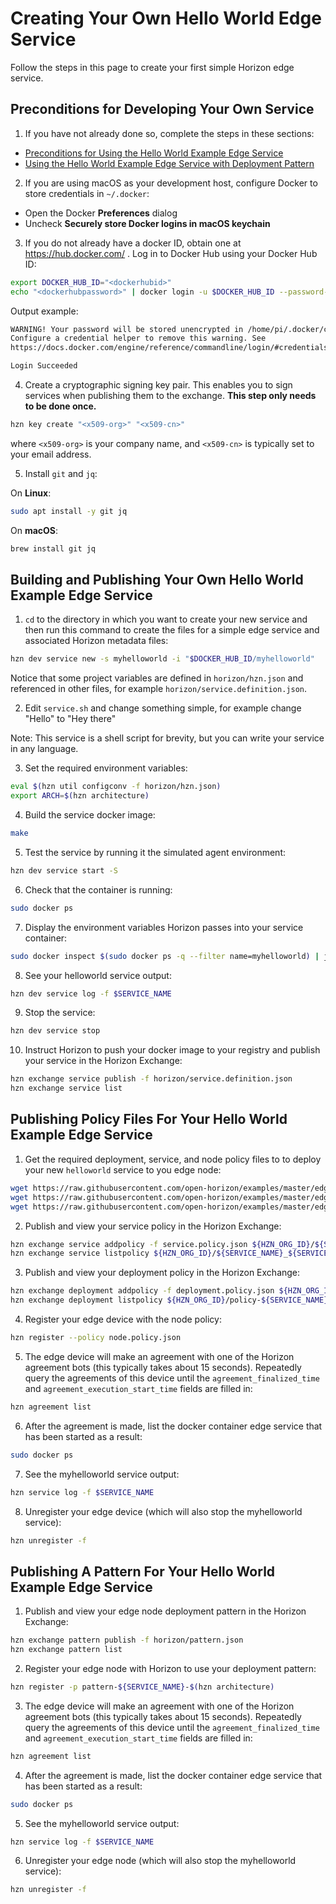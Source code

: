 # Creating Your Own Hello World Edge Service

Follow the steps in this page to create your first simple Horizon edge service.

## Preconditions for Developing Your Own Service

1. If you have not already done so, complete the steps in these sections:

  - [Preconditions for Using the Hello World Example Edge Service](README.md#preconditions)
  - [Using the Hello World Example Edge Service with Deployment Pattern](README.md#using-helloworld-pattern)

2. If you are using macOS as your development host, configure Docker to store credentials in `~/.docker`:

  - Open the Docker **Preferences** dialog
  - Uncheck **Securely store Docker logins in macOS keychain**

3. If you do not already have a docker ID, obtain one at https://hub.docker.com/ . Log in to Docker Hub using your Docker Hub ID:

  ```bash
  export DOCKER_HUB_ID="<dockerhubid>"
  echo "<dockerhubpassword>" | docker login -u $DOCKER_HUB_ID --password-stdin
  ```

  Output example:

  ```bash
  WARNING! Your password will be stored unencrypted in /home/pi/.docker/config.json.
  Configure a credential helper to remove this warning. See
  https://docs.docker.com/engine/reference/commandline/login/#credentials-store

  Login Succeeded
  ```

4. Create a cryptographic signing key pair. This enables you to sign services when publishing them to the exchange. **This step only needs to be done once.**

  ```bash
  hzn key create "<x509-org>" "<x509-cn>"
  ```

  where `<x509-org>` is your company name, and `<x509-cn>` is typically set to your email address.

5. Install `git` and `jq`:

  On **Linux**:

  ```bash
  sudo apt install -y git jq
  ```

  On **macOS**:

  ```bash
  brew install git jq
  ```

## <a id=build-publish-your-hw> Building and Publishing Your Own Hello World Example Edge Service

1. `cd` to the directory in which you want to create your new service and then run this command to create the files for a simple edge service and associated Horizon metadata files:

  ```bash
  hzn dev service new -s myhelloworld -i "$DOCKER_HUB_ID/myhelloworld"
  ```

  Notice that some project variables are defined in `horizon/hzn.json` and referenced in other files, for example `horizon/service.definition.json`.

2. Edit `service.sh` and change something simple, for example change "Hello" to "Hey there"

  Note: This service is a shell script for brevity, but you can write your service in any language.

3. Set the required environment variables:
  ```bash
  eval $(hzn util configconv -f horizon/hzn.json)
  export ARCH=$(hzn architecture)
  ```

4. Build the service docker image:

  ```bash
  make
  ```

5. Test the service by running it the simulated agent environment:

  ```bash
  hzn dev service start -S
  ```

6. Check that the container is running:

  ```bash
  sudo docker ps
  ```

7. Display the environment variables Horizon passes into your service container:

  ```bash
  sudo docker inspect $(sudo docker ps -q --filter name=myhelloworld) | jq '.[0].Config.Env'
  ```

8. See your helloworld service output:

  ```bash
  hzn dev service log -f $SERVICE_NAME
  ```

9. Stop the service:

  ```bash
  hzn dev service stop
  ```

10. Instruct Horizon to push your docker image to your registry and publish your service in the Horizon Exchange:

  ```bash
  hzn exchange service publish -f horizon/service.definition.json
  hzn exchange service list
  ```

## Publishing Policy Files For Your Hello World Example Edge Service

1. Get the required deployment, service, and node policy files to to deploy your new `helloworld` service to you edge node:
  ```bash
  wget https://raw.githubusercontent.com/open-horizon/examples/master/edge/services/helloworld/policy/node.policy.json
  wget https://raw.githubusercontent.com/open-horizon/examples/master/edge/services/helloworld/policy/service.policy.json
  wget https://raw.githubusercontent.com/open-horizon/examples/master/edge/services/helloworld/policy/deployment.policy.json
  ```

2. Publish and view your service policy in the Horizon Exchange:
  ```bash
  hzn exchange service addpolicy -f service.policy.json ${HZN_ORG_ID}/${SERVICE_NAME}_${SERVICE_VERSION}_${ARCH}
  hzn exchange service listpolicy ${HZN_ORG_ID}/${SERVICE_NAME}_${SERVICE_VERSION}_${ARCH}
  ```

3. Publish and view your deployment policy in the Horizon Exchange:
  ```bash
  hzn exchange deployment addpolicy -f deployment.policy.json ${HZN_ORG_ID}/policy-${SERVICE_NAME}_${SERVICE_VERSION}
  hzn exchange deployment listpolicy ${HZN_ORG_ID}/policy-${SERVICE_NAME}_${SERVICE_VERSION}
  ```

4. Register your edge device with the node policy:
  ```bash
  hzn register --policy node.policy.json
  ```
  
5. The edge device will make an agreement with one of the Horizon agreement bots (this typically takes about 15 seconds). Repeatedly query the agreements of this device until the `agreement_finalized_time` and `agreement_execution_start_time` fields are filled in:

  ```bash
  hzn agreement list
  ```

6. After the agreement is made, list the docker container edge service that has been started as a result:

  ```bash
  sudo docker ps
  ```

7. See the myhelloworld service output:

  ``` bash
  hzn service log -f $SERVICE_NAME
  ```

8. Unregister your edge device (which will also stop the myhelloworld service):

  ```bash
  hzn unregister -f
  ```
  
## Publishing A Pattern For Your Hello World Example Edge Service

1. Publish and view your edge node deployment pattern in the Horizon Exchange:

  ```bash
  hzn exchange pattern publish -f horizon/pattern.json
  hzn exchange pattern list
  ```

2. Register your edge node with Horizon to use your deployment pattern:

  ```bash
  hzn register -p pattern-${SERVICE_NAME}-$(hzn architecture)
  ```

3. The edge device will make an agreement with one of the Horizon agreement bots (this typically takes about 15 seconds). Repeatedly query the agreements of this device until the `agreement_finalized_time` and `agreement_execution_start_time` fields are filled in:

  ```bash
  hzn agreement list
  ```

4. After the agreement is made, list the docker container edge service that has been started as a result:

  ```bash
  sudo docker ps
  ```

5. See the myhelloworld service output:

``` bash
hzn service log -f $SERVICE_NAME
```

6. Unregister your edge node (which will also stop the myhelloworld service):

  ```bash
  hzn unregister -f
  ```
